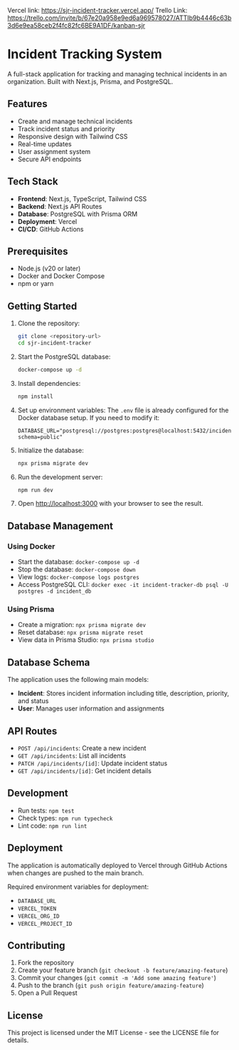 Vercel link: https://sjr-incident-tracker.vercel.app/
Trello Link: https://trello.com/invite/b/67e20a958e9ed6a969578027/ATTIb9b4446c63b3d6e9ea58ceb2f4fc82fc6BE9A1DF/kanban-sjr

# Incident Tracking System

A full-stack application for tracking and managing technical incidents in an organization. Built with Next.js, Prisma, and PostgreSQL.

## Features

- Create and manage technical incidents
- Track incident status and priority
- Responsive design with Tailwind CSS
- Real-time updates
- User assignment system
- Secure API endpoints

## Tech Stack

- **Frontend**: Next.js, TypeScript, Tailwind CSS
- **Backend**: Next.js API Routes
- **Database**: PostgreSQL with Prisma ORM
- **Deployment**: Vercel
- **CI/CD**: GitHub Actions

## Prerequisites

- Node.js (v20 or later)
- Docker and Docker Compose
- npm or yarn

## Getting Started

1. Clone the repository:
   ```bash
   git clone <repository-url>
   cd sjr-incident-tracker
   ```

2. Start the PostgreSQL database:
   ```bash
   docker-compose up -d
   ```

3. Install dependencies:
   ```bash
   npm install
   ```

4. Set up environment variables:
   The `.env` file is already configured for the Docker database setup. If you need to modify it:
   ```
   DATABASE_URL="postgresql://postgres:postgres@localhost:5432/incident_db?schema=public"
   ```

5. Initialize the database:
   ```bash
   npx prisma migrate dev
   ```

6. Run the development server:
   ```bash
   npm run dev
   ```

7. Open [http://localhost:3000](http://localhost:3000) with your browser to see the result.

## Database Management

### Using Docker

- Start the database: `docker-compose up -d`
- Stop the database: `docker-compose down`
- View logs: `docker-compose logs postgres`
- Access PostgreSQL CLI: `docker exec -it incident-tracker-db psql -U postgres -d incident_db`

### Using Prisma

- Create a migration: `npx prisma migrate dev`
- Reset database: `npx prisma migrate reset`
- View data in Prisma Studio: `npx prisma studio`

## Database Schema

The application uses the following main models:

- **Incident**: Stores incident information including title, description, priority, and status
- **User**: Manages user information and assignments

## API Routes

- `POST /api/incidents`: Create a new incident
- `GET /api/incidents`: List all incidents
- `PATCH /api/incidents/[id]`: Update incident status
- `GET /api/incidents/[id]`: Get incident details

## Development

- Run tests: `npm test`
- Check types: `npm run typecheck`
- Lint code: `npm run lint`

## Deployment

The application is automatically deployed to Vercel through GitHub Actions when changes are pushed to the main branch.

Required environment variables for deployment:
- `DATABASE_URL`
- `VERCEL_TOKEN`
- `VERCEL_ORG_ID`
- `VERCEL_PROJECT_ID`

## Contributing

1. Fork the repository
2. Create your feature branch (`git checkout -b feature/amazing-feature`)
3. Commit your changes (`git commit -m 'Add some amazing feature'`)
4. Push to the branch (`git push origin feature/amazing-feature`)
5. Open a Pull Request

## License

This project is licensed under the MIT License - see the LICENSE file for details.
